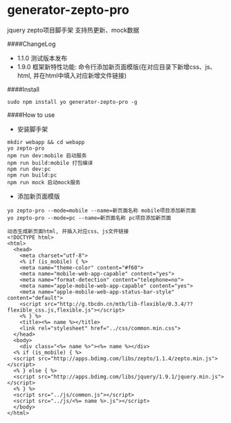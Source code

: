 # generator-zepto-pro
jquery zepto项目脚手架 支持热更新、mock数据

####ChangeLog
* 1.1.0 测试版本发布
* 1.9.0 框架新特性功能: 命令行添加新页面模版(在对应目录下新增css、js、html, 并在html中填入对应新增文件链接)

####Install
```
sudo npm install yo generator-zepto-pro -g
```
####How to use
* 安装脚手架
```
mkdir webapp && cd webapp
yo zepto-pro
npm run dev:mobile 启动服务
npm run build:mobile 打包编译
npm run dev:pc
npm run build:pc
npm run mock 启动mock服务
```
* 添加新页面模版
```
yo zepto-pro --mode=mobile --name=新页面名称 mobile项目添加新页面
yo zepto-pro --mode=pc --name=新页面名称 pc项目添加新页面
```

```
动态生成新页面html, 并插入对应css、js文件链接
<!DOCTYPE html>
<html>
  <head>
    <meta charset="utf-8">
    <% if (is_mobile) { %>
    <meta name="theme-color" content="#f60">
    <meta name="mobile-web-app-capable" content="yes">
    <meta name="format-detection" content="telephone=no">
    <meta name="apple-mobile-web-app-capable" content="yes">
    <meta name="apple-mobile-web-app-status-bar-style" content="default">
    <script src="http://g.tbcdn.cn/mtb/lib-flexible/0.3.4/??flexible_css.js,flexible.js"></script>
    <% } %>
    <title><%= name %></title>
    <link rel="stylesheet" href="../css/common.min.css">
  </head>
  <body>
    <div class="<%= name %>"><%= name %></div>
  <% if (is_mobile) { %>
  <script src="http://apps.bdimg.com/libs/zepto/1.1.4/zepto.min.js"></script>
  <% } else { %>
  <script src="http://apps.bdimg.com/libs/jquery/1.9.1/jquery.min.js"></script>
  <% } %>
  <script src="../js/common.js"></script>
  <script src="../js/<%= name %>.js"></script>
  </body>
</html>
```